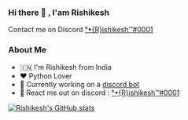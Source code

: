 ### Hi there 👋 , I'am Rishikesh


Contact me on Discord [°•{R}ishikesh™#0001](https://discord.com/users/728260210464129075)


### About Me 

- 🇮🇳 I'm Rishikesh from India
- ❤️ Python Lover
- 🌟 Currently working on a [discord bot](https://dsc.gg/xtreme-bot)
- 💬 React me out on discord : [°•{R}ishikesh™#0001](https://discord.com/users/728260210464129075)


[![Rishikesh's GitHub stats](https://github-readme-stats.vercel.app/api?username=rishikesh0-7)](https://github.com/rishikesh/github-readme-stats)



<!--
**Rishikesh0-7/Rishikesh0-7** is a ✨ _special_ ✨ repository because its `README.md` (this file) appears on your GitHub profile.

Here are some ideas to get you started:

- 🔭 I’m currently working on [A discord bot](https://dsc.gg/xtreme-bot)
- 🌱 I’m currently learning Top Secret..
- 👯 I’m looking to collaborate on nothing 
- 💬 Ask me about python stuffs
- 📫 How to reach me: You can't 😏
- 😄 Pronouns: He/Him
- ⚡ Fun fact: Ummmmmm, -->

